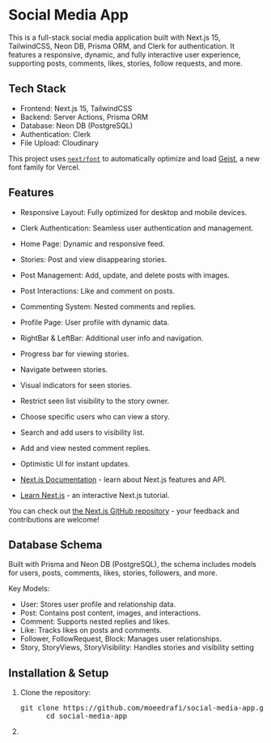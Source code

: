 # Social Media App

This is a full-stack social media application built with Next.js 15, TailwindCSS, Neon DB, Prisma ORM, and Clerk for authentication. It features a responsive, dynamic, and fully interactive user experience, supporting posts, comments, likes, stories, follow requests, and more.

## Tech Stack

- Frontend: Next.js 15, TailwindCSS
- Backend: Server Actions, Prisma ORM
- Database: Neon DB (PostgreSQL)
- Authentication: Clerk
- File Upload: Cloudinary

This project uses [`next/font`](https://nextjs.org/docs/app/building-your-application/optimizing/fonts) to automatically optimize and load [Geist](https://vercel.com/font), a new font family for Vercel.

## Features

- Responsive Layout: Fully optimized for desktop and mobile devices.
- Clerk Authentication: Seamless user authentication and management.
- Home Page: Dynamic and responsive feed.
- Stories: Post and view disappearing stories.
- Post Management: Add, update, and delete posts with images.
- Post Interactions: Like and comment on posts.
- Commenting System: Nested comments and replies.
- Profile Page: User profile with dynamic data.
- RightBar & LeftBar: Additional user info and navigation.
- Progress bar for viewing stories.
- Navigate between stories.
- Visual indicators for seen stories.
- Restrict seen list visibility to the story owner.
- Choose specific users who can view a story.
- Search and add users to visibility list.
- Add and view nested comment replies.
- Optimistic UI for instant updates.

- [Next.js Documentation](https://nextjs.org/docs) - learn about Next.js features and API.
- [Learn Next.js](https://nextjs.org/learn) - an interactive Next.js tutorial.

You can check out [the Next.js GitHub repository](https://github.com/vercel/next.js) - your feedback and contributions are welcome!

## Database Schema

Built with Prisma and Neon DB (PostgreSQL), the schema includes models for users, posts, comments, likes, stories, followers, and more.

Key Models:
- User: Stores user profile and relationship data.
- Post: Contains post content, images, and interactions.
- Comment: Supports nested replies and likes.
- Like: Tracks likes on posts and comments.
- Follower, FollowRequest, Block: Manages user relationships.
- Story, StoryViews, StoryVisibility: Handles stories and visibility setting

## Installation & Setup

1. Clone the repository:
   <pre>git clone https://github.com/moeedrafi/social-media-app.git
         cd social-media-app</pre>
3. 
